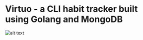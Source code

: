 # Virtuo - a CLI habit tracker built using Golang and MongoDB
![alt text](https://github.com/jghoshh/virtuo/blob/virtuo_logo.png?raw=true)
